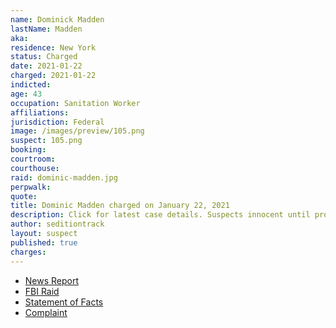```yaml
---
name: Dominick Madden
lastName: Madden
aka:
residence: New York
status: Charged
date: 2021-01-22
charged: 2021-01-22
indicted:
age: 43
occupation: Sanitation Worker
affiliations:
jurisdiction: Federal
image: /images/preview/105.png
suspect: 105.png
booking:
courtroom:
courthouse:
raid: dominic-madden.jpg
perpwalk:
quote:
title: Dominic Madden charged on January 22, 2021
description: Click for latest case details. Suspects innocent until proven guilty.
author: seditiontrack
layout: suspect
published: true
charges:
---
```

- [News Report](https://brooklyneagle.com/articles/2021/01/22/brooklyn-sanitation-worker-arrested-after-feds-idd-him-as-part-of-capitol-mob/)
- [FBI Raid](https://abc7ny.com/local-dc-riot-arrests-nyc-sanitation-worker-arrested/9900913/)
- [Statement of Facts](https://www.justice.gov/opa/page/file/1358876/download)
- [Complaint](https://www.justice.gov/opa/page/file/1359536/download)

